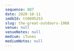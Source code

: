 ```yaml
---
sequence: 887
date: 2020-10-11
imdbId: tt0095253
slug: the-great-outdoors-1988
venue: null
venueNotes: null
medium: iTunes
mediumNotes: null
---
```

